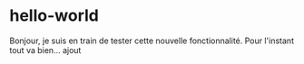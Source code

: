 # hello-world

Bonjour, je suis en train de tester cette nouvelle fonctionnalité.
Pour l'instant tout va bien...
ajout
